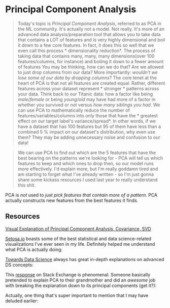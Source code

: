 # Principal Component Analysis

> Today's topic is *_Principal Component Analysis_*, referred to as PCA in the ML community.
> It's actually not a model. Not really. It's more of an advanced data analysis/preparation tool that allows you to take data that contains a LOT of features and is very highly dimensional and boil it down to a few core features.
> In fact, it does this so well that we even call this process * dimensionality reduction*.
> The process of taking data that contains many, many, many dimensions(over 100 features/columns, for instance) and boiling it down to a fewer amount of features
> You may be thinking, how can we do that? Are we allowed to just drop columns from our data? More importantly: _wouldn't we lose some of our data by dropping columns_?
> The core tenet at the heart of PCA is that not all features are created equal. Rather, different features across your dataset represent * stronger * patterns across your data. Think back to our Titanic data: how a factor like being _male/female_ or being _young/old_ may have had more of a factor in whether you survived or not versus _how many siblings you had_.
> We can use PCA to mathematically reduce the number of features/variables/columns into only those that have the * greatest effect on our target label's variance/spread*.
> In other words, if we have a dataset that has 100 features but 95 of them have less than a combined 5 % impact on our dataset's distribution, why even use them? They may be adding unnecessary noise and confusion to our data!

> We can use PCA to find out which are the 5 features that have the best bearing on the patterns we're looking for - PCA will tell us which features to keep and which ones to drop then, so our model runs more effectively.
> I'd explain more, but I'm really goddamn tired and am starting to forget what I've already written - so I'm just gonna share some kickass resources I used last year to really understand this shit.

PCA is *not* used to *just pick features that contain more of a pattern*. PCA actually constructs new features from the best features it finds.


## Resources
[Visual Explanation of Principal Component Analysis, Covariance, SVD](https://www.youtube.com/watch?v=5HNr_j6LmPc)

[Setosa.io](http://setosa.io/ev/principal-component-analysis/) boasts some of the best statistical and data science-related visualizations I've ever seen in my life. Definitely helped me understand what PCA is actually doing: 

[Towards Data Science](https://towardsdatascience.com/a-one-stop-shop-for-principal-component-analysis-5582fb7e0a9c) always has great in-depth explanations on advanced DS concepts:

This [response](https://stats.stackexchange.com/questions/2691/making-sense-of-principal-component-analysis-eigenvectors-eigenvalues) on Stack Exchange is phenomenal. Someone basically pretended to explain PCA to their grandmother and did an _awesome_ job with breaking the explanation down to its principal components (get it?):

Actually, one thing that's super important to mention that I may have deluded earlier: 
